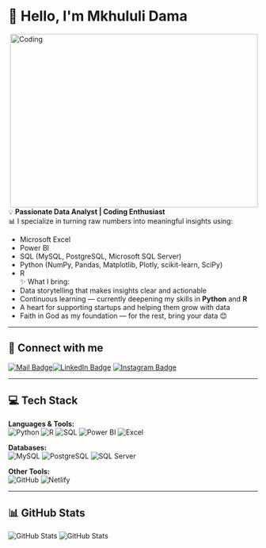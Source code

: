 # 👋 Hello, I'm Mkhululi Dama  

<img align="right" alt="Coding" width="500" height="350" src="https://th.bing.com/th/id/R.967184945c40651bdb09b217c3229aa8?rik=Pfq3JlvXehKyTQ&pid=ImgRaw&r=0.png">

💡 **Passionate Data Analyst | Coding Enthusiast**  
📊 I specialize in turning raw numbers into meaningful insights using:  
- Microsoft Excel  
- Power BI  
- SQL (MySQL, PostgreSQL, Microsoft SQL Server)  
- Python (NumPy, Pandas, Matplotlib, Plotly, scikit-learn, SciPy)  
- R  
✨ What I bring:  
- Data storytelling that makes insights clear and actionable  
- Continuous learning — currently deepening my skills in **Python** and **R**  
- A heart for supporting startups and helping them grow with data  
- Faith in God as my foundation — for the rest, bring your data 😊  

---

## 🔗 Connect with me  

[![Mail Badge](https://img.shields.io/badge/-Mail-red?style=flat-square&logo=gmail&logoColor=white)](mailto:mkhululi.dama@capaciti.org.za)[![LinkedIn Badge](https://img.shields.io/badge/-LinkedIn-blue?style=flat-square&logo=Linkedin&logoColor=white)](https://www.linkedin.com/in/your-linkedin)  [![Instagram Badge](https://img.shields.io/badge/-Instagram-purple?style=flat-square&logo=instagram&logoColor=white)](https://www.instagram.com/your-instagram)  

---

## 💻 Tech Stack  

**Languages & Tools:**  
![Python](https://img.shields.io/badge/Python-3776AB?style=flat&logo=python&logoColor=white) ![R](https://img.shields.io/badge/R-276DC3?style=flat&logo=r&logoColor=white) ![SQL](https://img.shields.io/badge/SQL-4479A1?style=flat&logo=postgresql&logoColor=white) ![Power BI](https://img.shields.io/badge/Power%20BI-F2C811?style=flat&logo=powerbi&logoColor=black) ![Excel](https://img.shields.io/badge/Excel-217346?style=flat&logo=microsoft-excel&logoColor=white)  

**Databases:**  
![MySQL](https://img.shields.io/badge/MySQL-005C84?style=flat&logo=mysql&logoColor=white) ![PostgreSQL](https://img.shields.io/badge/PostgreSQL-316192?style=flat&logo=postgresql&logoColor=white) ![SQL Server](https://img.shields.io/badge/SQL%20Server-CC2927?style=flat&logo=microsoft-sql-server&logoColor=white)  

**Other Tools:**  
![GitHub](https://img.shields.io/badge/GitHub-181717?style=flat&logo=github&logoColor=white) ![Netlify](https://img.shields.io/badge/Netlify-00C7B7?style=flat&logo=netlify&logoColor=white)  

---

## 📊 GitHub Stats  

![GitHub Stats](https://github-readme-stats.vercel.app/api?username=Mkhululi-Dama&theme=default&show_icons=true&hide_border=true&count_private=true)
![GitHub Stats](https://streak-stats.demolab.com?user=Mkhululi-Dama&theme=default&hide_border=true)
